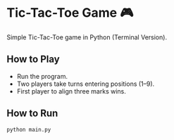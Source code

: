 # Tic-Tac-Toe Game 🎮

Simple Tic-Tac-Toe game in Python (Terminal Version).

## How to Play

- Run the program.
- Two players take turns entering positions (1–9).
- First player to align three marks wins.

## How to Run

```bash
python main.py
```
